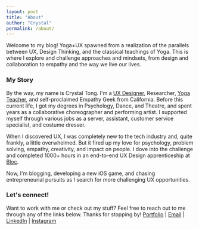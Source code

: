 ```yaml
---
layout: post
title: "About"
author: "Crystal"
permalink: /about/
---
```


Welcome to my blog! Yoga+UX spawned from a realization of the parallels between UX, Design Thinking, and the classical teachings of Yoga. This is where I explore and challenge approaches and mindsets, from design and collaboration to empathy and the way we live our lives.

### My Story
By the way, my name is Crystal Tong. I'm a [UX Designer](http://crystaltong.co/), Researcher, [Yoga Teacher](https://www.instagram.com/yoginicrystal), and self-proclaimed Empathy Geek from California. Before this current life, I got my degrees in Psychology, Dance, and Theatre, and spent years as a collaborative choreographer and performing artist. I supported myself through various jobs as a server, assistant, customer service specialist, and costume dresser.

When I discovered UX, I was completely new to the tech industry and, quite frankly, a little overwhelmed. But it fired up my love for psychology, problem solving, empathy, creativity, and impact on people. I dove into the challenge and completed 1000+ hours in an end-to-end UX Design apprenticeship at [Bloc](https://bloc.io). 

Now, I'm blogging, developing a new iOS game, and chasing entrepreneurial pursuits as I search for more challenging UX opportunities.

### Let's connect!
Want to work with me or check out my stuff? Feel free to reach out to me through any of the links below. Thanks for stopping by!
[Portfolio](http://crystaltong.co/) | 
[Email](https://mail.google.com/mail/?view=cm&fs=1&tf=1&to=hello@crystaltong.co&su=UX%20Design%20is%20dandy) | 
[LinkedIn](https://www.linkedin.com/in/crystaltong) | 
[Instagram](https://www.instagram.com/yoginicrystal)

